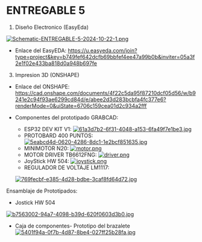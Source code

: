 # ENTREGABLE 5

1. Diseño Electronico (EasyEda)

[![Schematic-ENTREGABLE-5-2024-10-22-1.png](https://i.postimg.cc/vTcDNm60/Schematic-ENTREGABLE-5-2024-10-22-1.png)](https://postimg.cc/YLBp4MRF)

- Enlace del EasyEDA: https://u.easyeda.com/join?type=project&key=b749fef642dcfb69bbfef4ee47a99b0b&inviter=05a3f2e1f02e433ba818d0a948b697fe
3. Impresion 3D (ONSHAPE)

- Enlace del ONSHAPE: https://cad.onshape.com/documents/4f22c5da95f87210dcf05d56/w/b9241e2c94f93ae6299cd84d/e/abee2d3d283bcbfa4fc377e6?renderMode=0&uiState=6706c159cea01d2c934a2fff

- Componentes del prototipado GRABCAD:
  - ESP32 DEV KIT V1:
[![61a3d7b2-6f31-4048-a153-6fa49f7e1be3.jpg](https://i.postimg.cc/Hsb7DVhN/61a3d7b2-6f31-4048-a153-6fa49f7e1be3.jpg)](https://postimg.cc/jLdjydK6)
  - PROTOBARD 400 PUNTOS:
 [![5eabcd4d-0620-4286-8dc1-1e2bcf851635.jpg](https://i.postimg.cc/mDhbb52D/5eabcd4d-0620-4286-8dc1-1e2bcf851635.jpg)](https://postimg.cc/R65rdGt5)
  - MINIMOTOR N20:
 [![motor.png](https://i.postimg.cc/RZBGt1bj/motor.png)](https://postimg.cc/6yMdJZK0)
  - MOTOR DRIVER TB6612FNG:
 [![driver.png](https://i.postimg.cc/CLy4yHYz/driver.png)](https://postimg.cc/6T0ZnZ8X)
  - JoyStick HW 504:
 [![joystick.png](https://i.postimg.cc/3Rs2T7sP/joystick.png)](https://postimg.cc/sQJMPFDc)
  - REGULADOR DE VOLTAJE LM1117:
 
  [![769fecbf-e385-4d28-bdbe-3caf8fd64d72.jpg](https://i.postimg.cc/mhWRyZ3z/769fecbf-e385-4d28-bdbe-3caf8fd64d72.jpg)](https://postimg.cc/7J9pxkWw)

Ensamblaje de Prototipados:

- Jostick HW 504

[![b7563002-94a7-4098-b39d-620f0603d3b0.jpg](https://i.postimg.cc/tgjjsRB3/b7563002-94a7-4098-b39d-620f0603d3b0.jpg)](https://postimg.cc/ts2ffbQJ)

- Caja de componentes- Prototipo del brazalete
[![5401f94a-0f7b-4d87-8be4-027ff25b28fa.jpg](https://i.postimg.cc/MZFJymsK/5401f94a-0f7b-4d87-8be4-027ff25b28fa.jpg)](https://postimg.cc/Z0pQmpt1)

